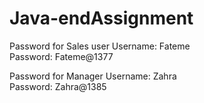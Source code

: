 # Java-endAssignment
 


Password for Sales user
Username: Fateme  
Password: Fateme@1377

Password for Manager
Username: Zahra  
Password: Zahra@1385

